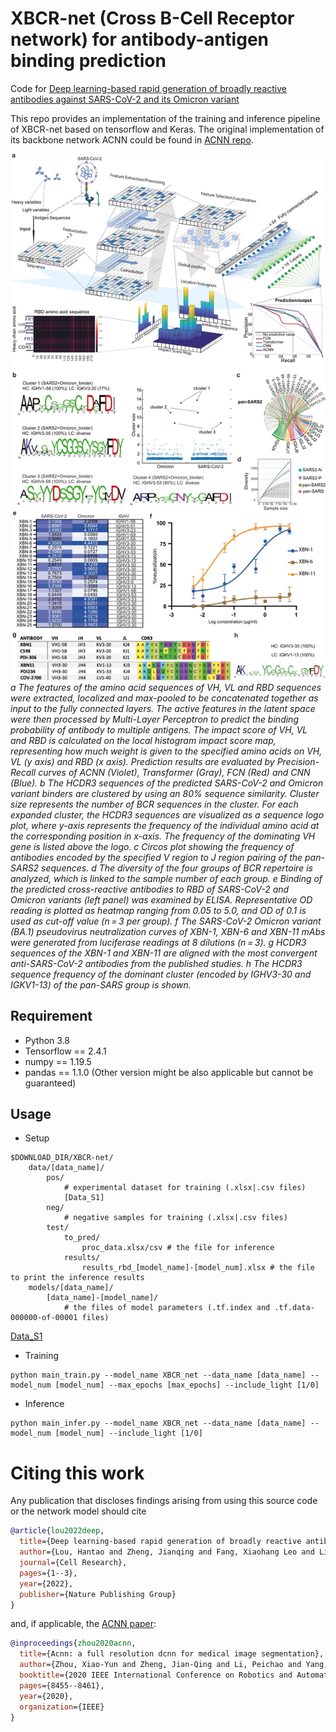 # XBCR-net (Cross B-Cell Receptor network) for antibody-antigen binding prediction

Code for [Deep learning-based rapid generation of broadly reactive antibodies against SARS-CoV-2 and its Omicron variant](https://doi.org/10.1038/s41422-022-00727-6)


This repo provides an implementation of the training and inference pipeline of XBCR-net based on tensorflow and Keras. The original implementation of its backbone network ACNN could be found in [ACNN repo](https://github.com/XiaoYunZhou27/ACNN).



![header](imgs/fig1.jpg)
*a The features of the amino acid sequences of VH, VL and RBD sequences were extracted, localized and max-pooled to be concatenated together as input to the fully connected layers. The active features in the latent space were then processed by Multi-Layer Perceptron to predict the binding probability of antibody to multiple antigens. The impact score of VH, VL and RBD is calculated on the local histogram impact score map, representing how much weight is given to the specified amino acids on VH, VL (y axis) and RBD (x axis). Prediction results are evaluated by Precision-Recall curves of ACNN (Violet), Transformer (Gray), FCN (Red) and CNN (Blue). b The HCDR3 sequences of the predicted SARS-CoV-2 and Omicron variant binders are clustered by using an 80% sequence similarity. Cluster size represents the number of BCR sequences in the cluster. For each expanded cluster, the HCDR3 sequences are visualized as a sequence logo plot, where y-axis represents the frequency of the individual amino acid at the corresponding position in x-axis. The frequency of the dominating VH gene is listed above the logo. c Circos plot showing the frequency of antibodies encoded by the specified V region to J region pairing of the pan-SARS2 sequences. d The diversity of the four groups of BCR repertoire is analyzed, which is linked to the sample number of each group. e Binding of the predicted cross-reactive antibodies to RBD of SARS-CoV-2 and Omicron variants (left panel) was examined by ELISA. Representative OD reading is plotted as heatmap ranging from 0.05 to 5.0, and OD of 0.1 is used as cut-off value (n = 3 per group). f The SARS-CoV-2 Omicron variant (BA.1) pseudovirus neutralization curves of XBN-1, XBN-6 and XBN-11 mAbs were generated from luciferase readings at 8 dilutions (n = 3). g HCDR3 sequences of the XBN-1 and XBN-11 are aligned with the most convergent anti-SARS-CoV-2 antibodies from the published studies. h The HCDR3 sequence frequency of the dominant cluster (encoded by IGHV3-30 and IGKV1-13) of the pan-SARS group is shown.*

## Requirement
* Python 3.8
* Tensorflow == 2.4.1
* numpy == 1.19.5
* pandas == 1.1.0
(Other version might be also applicable but cannot be guaranteed)

## Usage

* Setup
```
$DOWNLOAD_DIR/XBCR-net/           
    data/[data_name]/
        pos/
            # experimental dataset for training (.xlsx|.csv files)
            [Data_S1]
        neg/
            # negative samples for training (.xlsx|.csv files)
        test/
            to_pred/
                proc_data.xlsx/csv # the file for inference
            results/
                results_rbd_[model_name]-[model_num].xlsx # the file to print the inference results
    models/[data_name]/
        [data_name]-[model_name]/
            # the files of model parameters (.tf.index and .tf.data-000000-of-00001 files)
```
[Data_S1](https://static-content.springer.com/esm/art%3A10.1038%2Fs41422-022-00727-6/MediaObjects/41422_2022_727_MOESM2_ESM.xlsx)

* Training
```
python main_train.py --model_name XBCR_net --data_name [data_name] --model_num [model_num] --max_epochs [max_epochs] --include_light [1/0]
```

* Inference
```
python main_infer.py --model_name XBCR_net --data_name [data_name] --model_num [model_num] --include_light [1/0]
```

# Citing this work

Any publication that discloses findings arising from using this source code or the network model should cite
```bibtex
@article{lou2022deep,
  title={Deep learning-based rapid generation of broadly reactive antibodies against SARS-CoV-2 and its Omicron variant},
  author={Lou, Hantao and Zheng, Jianqing and Fang, Xiaohang Leo and Liang, Zhu and Zhang, Meihan and Chen, Yu and Wang, Chunmei and Cao, Xuetao},
  journal={Cell Research},
  pages={1--3},
  year={2022},
  publisher={Nature Publishing Group}
}
```
and, if applicable, the [ACNN paper](https://ieeexplore.ieee.org/abstract/document/9197328):
```bibtex
@inproceedings{zhou2020acnn,
  title={Acnn: a full resolution dcnn for medical image segmentation},
  author={Zhou, Xiao-Yun and Zheng, Jian-Qing and Li, Peichao and Yang, Guang-Zhong},
  booktitle={2020 IEEE International Conference on Robotics and Automation (ICRA)},
  pages={8455--8461},
  year={2020},
  organization={IEEE}
}
```

